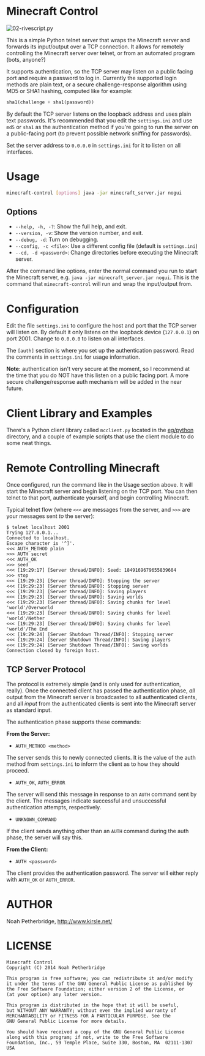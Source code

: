 # Minecraft Control

![02-rivescript.py](https://raw.github.com/kirsle/minecraft-control/master/eg/python/screenshots/02-rivescript.png)

This is a simple Python telnet server that wraps the Minecraft server and
forwards its input/output over a TCP connection. It allows for remotely
controlling the Minecraft server over telnet, or from an automated program
(bots, anyone?)

It supports authentication, so the TCP server may listen on a public facing
port and require a password to log in. Currently the supported login methods
are plain text, or a secure challenge-response algorithm using MD5 or SHA1
hashing, computed like for example:

```python
sha1(challenge + sha1(password))
```

By default the TCP server listens on the loopback address and uses plain
text passwords. It's recommended that you edit the `settings.ini` and use
`md5` or `sha1` as the authentication method if you're going to run the
server on a public-facing port (to prevent possible network sniffing for
passwords).

Set the server address to `0.0.0.0` in `settings.ini` for it to listen on
all interfaces.

# Usage

```bash
minecraft-control [options] java -jar minecraft_server.jar nogui
```

## Options

* `--help, -h, -?`: Show the full help, and exit.
* `--version, -v`: Show the version number, and exit.
* `--debug, -d`: Turn on debugging.
* `--config, -c <file>`: Use a different config file (default is `settings.ini`)
* `--cd, -d <password>`: Change directories before executing the Minecraft server.

After the command line options, enter the normal command you run to start the
Minecraft server, e.g. `java -jar minecraft_server.jar nogui`. This is the
command that `minecraft-control` will run and wrap the input/output from.

# Configuration

Edit the file `settings.ini` to configure the host and port that the TCP
server will listen on. By default it only listens on the loopback device
(`127.0.0.1`) on port 2001. Change to `0.0.0.0` to listen on all interfaces.

The `[auth]` section is where you set up the authentication password. Read
the comments in `settings.ini` for usage information.

**Note:** authentication isn't very secure at the moment, so I recommend at
the time that you do NOT have this listen on a public facing port. A more
secure challenge/response auth mechanism will be added in the near future.

# Client Library and Examples

There's a Python client library called `mcclient.py` located in the
[eg/python](https://github.com/kirsle/minecraft-control/tree/master/eg/python)
directory, and a couple of example scripts that use the client module to do
some neat things.

# Remote Controlling Minecraft

Once configured, run the command like in the Usage section above. It will
start the Minecraft server and begin listening on the TCP port. You can then
telnet to that port, authenticate yourself, and begin controlling Minecraft.

Typical telnet flow (where `<<<` are messages from the server, and `>>>` are
your messages sent *to* the server):

```
$ telnet localhost 2001
Trying 127.0.0.1...
Connected to localhost.
Escape character is '^]'.
<<< AUTH_METHOD plain
>>> AUTH secret
<<< AUTH_OK
>>> seed
<<< [19:29:17] [Server thread/INFO]: Seed: 1849169679655839604
>>> stop
<<< [19:29:23] [Server thread/INFO]: Stopping the server
<<< [19:29:23] [Server thread/INFO]: Stopping server
<<< [19:29:23] [Server thread/INFO]: Saving players
<<< [19:29:23] [Server thread/INFO]: Saving worlds
<<< [19:29:23] [Server thread/INFO]: Saving chunks for level 'world'/Overworld
<<< [19:29:23] [Server thread/INFO]: Saving chunks for level 'world'/Nether
<<< [19:29:23] [Server thread/INFO]: Saving chunks for level 'world'/The End
<<< [19:29:24] [Server Shutdown Thread/INFO]: Stopping server
<<< [19:29:24] [Server Shutdown Thread/INFO]: Saving players
<<< [19:29:24] [Server Shutdown Thread/INFO]: Saving worlds
Connection closed by foreign host.
```

## TCP Server Protocol

The protocol is extremely simple (and is only used for authentication, really).
Once the connected client has passed the authentication phase, *all* output from
the Minecraft server is broadcasted to all authenticated clients, and all *input*
from the authenticated clients is sent into the Minecraft server as standard
input.

The authentication phase supports these commands:

**From the Server:**

* `AUTH_METHOD <method>`

The server sends this to newly connected clients. It is the value of the auth
method from `settings.ini` to inform the client as to how they should proceed.

* `AUTH_OK`, `AUTH_ERROR`

The server will send this message in response to an `AUTH` command sent by
the client. The messages indicate successful and unsuccessful authentication
attempts, respectively.

* `UNKNOWN_COMMAND`

If the client sends anything other than an `AUTH` command during the auth
phase, the server will say this.

**From the Client:**

* `AUTH <password>`

The client provides the authentication password. The server will either reply
with `AUTH_OK` or `AUTH_ERROR`.

# AUTHOR

Noah Petherbridge, http://www.kirsle.net/

# LICENSE

```
Minecraft Control
Copyright (C) 2014 Noah Petherbridge

This program is free software; you can redistribute it and/or modify
it under the terms of the GNU General Public License as published by
the Free Software Foundation; either version 2 of the License, or
(at your option) any later version.

This program is distributed in the hope that it will be useful,
but WITHOUT ANY WARRANTY; without even the implied warranty of
MERCHANTABILITY or FITNESS FOR A PARTICULAR PURPOSE. See the
GNU General Public License for more details.

You should have received a copy of the GNU General Public License
along with this program; if not, write to the Free Software
Foundation, Inc., 59 Temple Place, Suite 330, Boston, MA  02111-1307  USA
```
